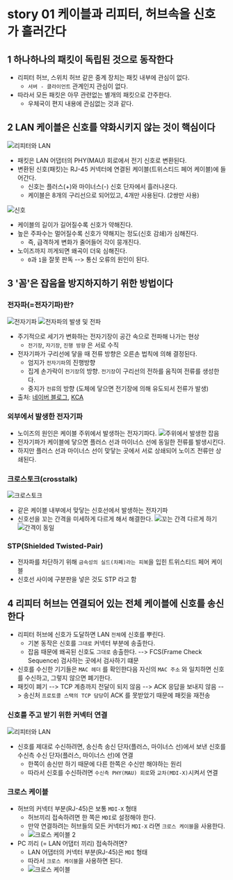 # story 01 케이블과 리피터, 허브속을 신호가 흘러간다

## 1 하나하나의 패킷이 독립된 것으로 동작한다
- 리피터 허브, 스위치 허브 같은 중계 장치는 패킷 내부에 관심이 없다.
  - `서버 - 클라이언트` 관계인지 관심이 없다.
- 따라서 모든 패킷은 아무 관련없는 별개의 패킷으로 간주한다.
  - 우체국이 편지 내용에 관심없는 것과 같다.

## 2 LAN 케이블은 신호를 약화시키지 않는 것이 핵심이다
![리피터와 LAN](https://gist.github.com/user-attachments/assets/54ccf76f-3b51-4b0f-bb09-506cdd2942cd)
- 패킷은 LAN 어댑터의 PHY(MAU) 회로에서 전기 신호로 변환된다.
- 변환된 신호(패킷)는 RJ-45 커넥터에 연결된 케이블(트위스티드 페어 케이블)에 들어간다.
  - 신호는 플러스(+)와 마이너스(-) 신호 단자에서 흘러나온다.
  - 케이블은 8개의 구리선으로 되어있고, 4개만 사용된다. (2쌍만 사용)

![신호](https://gist.github.com/user-attachments/assets/145d9e4e-1721-460d-84a3-44ba4d4a5932)
- 케이블의 길이가 길어질수록 신호가 약해진다.
- 높은 주파수는 멀어질수록 신호가 약해지는 정도(신호 감쇄)가 심해진다.
  - 즉, 급격하게 변화가 줄어들어 각이 뭉개진다.
- 노이즈까지 끼게되면 왜곡이 더욱 심해진다.
  - `0`과 `1`을 잘못 판독 --> 통신 오류의 원인이 된다.

## 3 '꼼'은 잡음을 방지하지하기 위한 방법이다
### 전자파(=전자기파)란?
![전자기파](https://mblogthumb-phinf.pstatic.net/MjAyMDA5MjlfMjMg/MDAxNjAxMzUxNzIzNzYw.6Kmqs7bwWIG9j9FjmqM5urXOxynksVz2LwfjVMnQDfEg.9wJUGCXTFHroqM9BL5kK8IyqROZmI5gKevldEObzf4Eg.PNG.ktojja/2.png?type=w800)
![전자파의 발생 및 전파](https://emf.kca.kr/resources/img/sub/sub0101_04.png)
- 주기적으로 세기가 변화하는 전자기장이 공간 속으로 전파해 나가는 현상
  - `전기장`, `자기장`, `진행 방향` 은 서로 수직
- 전자기파가 구리선에 닿을 때 전류 방향은 오른손 법칙에 의해 결정된다.
  - 엄지가 `전자기파`의 진행방향
  - 집게 손가락이 `전기장`의 방향. `전기장`이 구리선의 전하를 움직여 전류를 생성한다.
  - 중지가 `전류`의 방향 (도체에 닿으면 전기장에 의해 유도되서 전류가 발생)
- 출처: [네이버 블로그](https://blog.naver.com/ktojja/222103790571), [KCA](https://emf.kca.kr/web/overview/emwave.do)

### 외부에서 발생한 전자기파
- 노이즈의 원인은 케이블 주위에서 발생하는 전자기파다.
![주위에서 발생한 잡음](https://mblogthumb-phinf.pstatic.net/20140603_263/kwshop89_14017770522251p3hq_JPEG/UTP-TWIST_%BF%DC%BA%CE.jpg?type=w2)
- 전자기파가 케이블에 닿으면 플러스 선과 마이너스 선에 동일한 전류를 발생시킨다.
- 하지만 플러스 선과 마이너스 선이 맞닿는 곳에서 서로 상쇄되어 노이즈 전류만 상쇄된다.

### 크로스토크(crosstalk)
![크로스토크](https://mblogthumb-phinf.pstatic.net/20140603_287/kwshop89_1401777052021YQBlr_JPEG/UTP-TWIST_%B3%BB%BA%CE.jpg?type=w2)
- 같은 케이블 내부에서 맞닿는 신호선에서 발생하는 전자기파
- 신호선을 꼬는 간격을 미세하게 다르게 해서 해결한다.
![꼬는 간격 다르게 하기](https://mblogthumb-phinf.pstatic.net/20140603_182/kwshop89_1401777051853R98oN_JPEG/LS-CAT5E-Cable_04.jpg?type=w2)
![간격이 동일](https://gist.github.com/user-attachments/assets/239bfc41-f1a7-4b20-8826-59f9db9f3ab8)

### STP(Shielded Twisted-Pair)
- 전자파를 차단하기 위해 `금속성의 실드(차폐)라는 피복`을 입힌 트위스티드 페어 케이블
- 신호선 사이에 구분판을 넣은 것도 STP 라고 함

## 4 리피터 허브는 연결되어 있는 전체 케이블에 신호를 송신한다 
- 리피터 허브에 신호가 도달하면 LAN `전체`에 신호를 뿌린다.
  - 기본 동작은 신호를 `그대로` 커넥터 부분에 송출한다.
  - 잡음 때문에 왜곡된 신호도 `그대로` 송출한다. --> FCS(Frame Check Sequence) 검사하는 곳에서 검사하기 떄문
- 신호를 수신한 기기들은 `MAC 헤더` 를 확인한다음 자신의 `MAC 주소` 와 일치하면 신호를 수신하고, 그렇지 않으면 폐기한다.
- 패킷이 폐기 --> TCP 계층까지 전달이 되지 않음 --> ACK 응답을 보내지 않음 --> 송신처 `프로토콜 스택의 TCP 담당`이 ACK 를 못받았기 때문에 패킷을 재전송

### 신호를 주고 받기 위한 커넥터 연결
![리피터와 LAN](https://gist.github.com/user-attachments/assets/54ccf76f-3b51-4b0f-bb09-506cdd2942cd)
- 신호를 제대로 수신하려면, 송신측 송신 단자(플러스, 마이너스 선)에서 보낸 신호를 수신측 수신 단자(플러스, 마이너스 선)에 연결
  - 한쪽이 송신만 하기 때문에 다른 한쪽은 수신만 해야하는 원리
  - 따라서 신호를 수신하려면 `수신측 PHY(MAU) 회로`와 `교차(MDI-X)`시켜서 연결

### 크로스 케이블
- 허브의 커넥터 부분(RJ-45)은 보통 `MDI-X` 형태
  - 허브끼리 접속하려면 한 쪽은 `MDI`로 설정해야 한다.
  - 만약 연결하려는 허브들의 모든 커넥터가 `MDI-X` 라면 `크로스 케이블`을 사용한다.
  - ![크로스 케이블 2](https://gist.github.com/user-attachments/assets/5cf840f9-a0ef-4280-abb1-607e38faff32)
- PC 끼리 (= LAN 어댑터 끼리) 접속하려면?
  - LAN 어댑터의 커넥터 부분(RJ-45)은 `MDI` 형태
  - 따라서 `크로스 케이블`을 사용하면 된다.
  - ![크로스 케이블](https://gist.github.com/user-attachments/assets/5a726a47-7aaf-4c3d-bef1-32479e861a3a)
